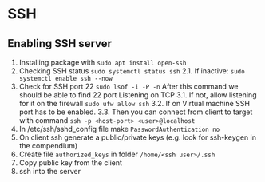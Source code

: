 # SSH

## Enabling SSH server

1. Installing package with 
    `sudo apt install open-ssh`
2. Checking SSH status
    `sudo systemctl status ssh`
    2.1. If inactive:
        `sudo systemctl enable ssh --now`
3. Check for SSH port 22
    `sudo lsof -i -P -n`
After this command we should be able to find 22 port Listening on TCP
    3.1. If not, allow listening for it on the firewall
        `sudo ufw allow ssh`
    3.2. If on Virtual machine SSH port has to be enabled. 
    3.3. Then you can connect from client to target with command
        `ssh -p <host-port> <user>@localhost`
4. In /etc/ssh/sshd_config file make `PasswordAuthentication no`
5. On client ssh generate a public/private keys (e.g. look for ssh-keygen in the compendium)
6. Create file `authorized_keys` in folder `/home/<ssh user>/.ssh`
7. Copy public key from the client
8. ssh into the server 